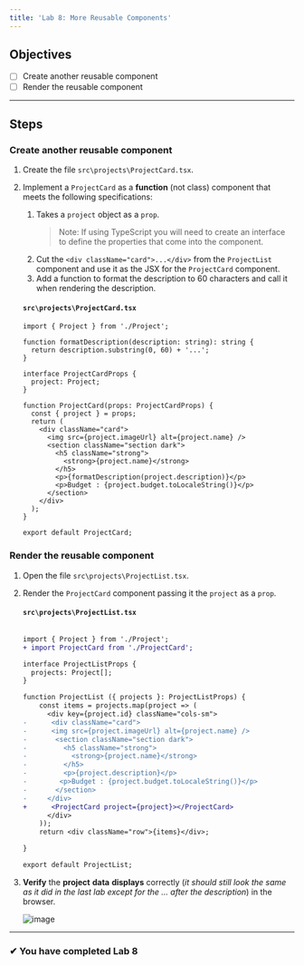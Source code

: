 ```yaml
---
title: 'Lab 8: More Reusable Components'
---
```


## Objectives

- [ ] Create another reusable component
- [ ] Render the reusable component

---

## Steps

### Create another reusable component

1. Create the file `src\projects\ProjectCard.tsx`.
1. Implement a `ProjectCard` as a **function** (not class) component that meets the following specifications:

   1. Takes a `project` object as a `prop`.
      > Note: If using TypeScript you will need to create an interface to define the properties that come into the component.
   1. Cut the `<div className="card">...</div>` from the `ProjectList` component and use it as the JSX for the `ProjectCard` component.
   1. Add a function to format the description to 60 characters and call it when rendering the description.

   #### `src\projects\ProjectCard.tsx`

   ```tsx
   import { Project } from './Project';

   function formatDescription(description: string): string {
     return description.substring(0, 60) + '...';
   }

   interface ProjectCardProps {
     project: Project;
   }

   function ProjectCard(props: ProjectCardProps) {
     const { project } = props;
     return (
       <div className="card">
         <img src={project.imageUrl} alt={project.name} />
         <section className="section dark">
           <h5 className="strong">
             <strong>{project.name}</strong>
           </h5>
           <p>{formatDescription(project.description)}</p>
           <p>Budget : {project.budget.toLocaleString()}</p>
         </section>
       </div>
     );
   }

   export default ProjectCard;
   ```

### Render the reusable component

1. Open the file `src\projects\ProjectList.tsx`.
1. Render the `ProjectCard` component passing it the `project` as a `prop`.

   #### `src\projects\ProjectList.tsx`

   ```diff

   import { Project } from './Project';
   + import ProjectCard from './ProjectCard';

   interface ProjectListProps {
     projects: Project[];
   }

   function ProjectList ({ projects }: ProjectListProps) {
       const items = projects.map(project => (
         <div key={project.id} className="cols-sm">
   -      <div className="card">
   -      <img src={project.imageUrl} alt={project.name} />
   -       <section className="section dark">
   -         <h5 className="strong">
   -           <strong>{project.name}</strong>
   -         </h5>
   -         <p>{project.description}</p>
   -        <p>Budget : {project.budget.toLocaleString()}</p>
   -       </section>
   -     </div>
   +      <ProjectCard project={project}></ProjectCard>
         </div>
       ));
       return <div className="row">{items}</div>;

   }

   export default ProjectList;
   ```

1. **Verify** the **project** **data** **displays** correctly (_it should still look the same as it did in the last lab except for the ... after the description_) in the browser.

   ![image](https://user-images.githubusercontent.com/1474579/93270134-717a4580-f77e-11ea-95f5-73b8d6a17684.png)

>

---

### &#10004; You have completed Lab 8
